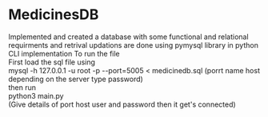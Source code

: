 # MedicinesDB
Implemented and created a database with some functional and relational requirments and retrival updations are done using pymysql library in python CLI implementation 
To run the file <br />
First load the sql file using <br /> 
mysql -h 127.0.0.1 -u root -p --port=5005 < medicinedb.sql (porrt name host depending on the server type password) <br />
then run  <br />
python3 main.py <br />
(Give details of port host  user and password then it get's connected) 
